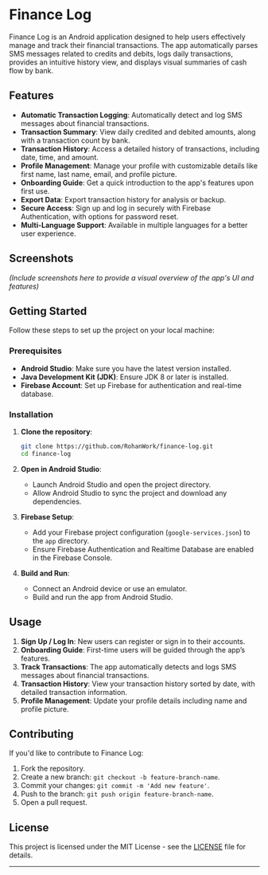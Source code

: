# Finance Log

Finance Log is an Android application designed to help users effectively manage and track their financial transactions. The app automatically parses SMS messages related to credits and debits, logs daily transactions, provides an intuitive history view, and displays visual summaries of cash flow by bank. 

## Features

- **Automatic Transaction Logging**: Automatically detect and log SMS messages about financial transactions.
- **Transaction Summary**: View daily credited and debited amounts, along with a transaction count by bank.
- **Transaction History**: Access a detailed history of transactions, including date, time, and amount.
- **Profile Management**: Manage your profile with customizable details like first name, last name, email, and profile picture.
- **Onboarding Guide**: Get a quick introduction to the app's features upon first use.
- **Export Data**: Export transaction history for analysis or backup.
- **Secure Access**: Sign up and log in securely with Firebase Authentication, with options for password reset.
- **Multi-Language Support**: Available in multiple languages for a better user experience.

## Screenshots

*(Include screenshots here to provide a visual overview of the app's UI and features)*

## Getting Started

Follow these steps to set up the project on your local machine:

### Prerequisites

- **Android Studio**: Make sure you have the latest version installed.
- **Java Development Kit (JDK)**: Ensure JDK 8 or later is installed.
- **Firebase Account**: Set up Firebase for authentication and real-time database.

### Installation

1. **Clone the repository**:
   ```bash
   git clone https://github.com/RohanWork/finance-log.git
   cd finance-log
   ```

2. **Open in Android Studio**:
   - Launch Android Studio and open the project directory.
   - Allow Android Studio to sync the project and download any dependencies.

3. **Firebase Setup**:
   - Add your Firebase project configuration (`google-services.json`) to the `app` directory.
   - Ensure Firebase Authentication and Realtime Database are enabled in the Firebase Console.

4. **Build and Run**:
   - Connect an Android device or use an emulator.
   - Build and run the app from Android Studio.

## Usage

1. **Sign Up / Log In**: New users can register or sign in to their accounts.
2. **Onboarding Guide**: First-time users will be guided through the app’s features.
3. **Track Transactions**: The app automatically detects and logs SMS messages about financial transactions.
4. **Transaction History**: View your transaction history sorted by date, with detailed transaction information.
5. **Profile Management**: Update your profile details including name and profile picture.

## Contributing

If you'd like to contribute to Finance Log:

1. Fork the repository.
2. Create a new branch: `git checkout -b feature-branch-name`.
3. Commit your changes: `git commit -m 'Add new feature'`.
4. Push to the branch: `git push origin feature-branch-name`.
5. Open a pull request.

## License

This project is licensed under the MIT License - see the [LICENSE](LICENSE) file for details.

---
